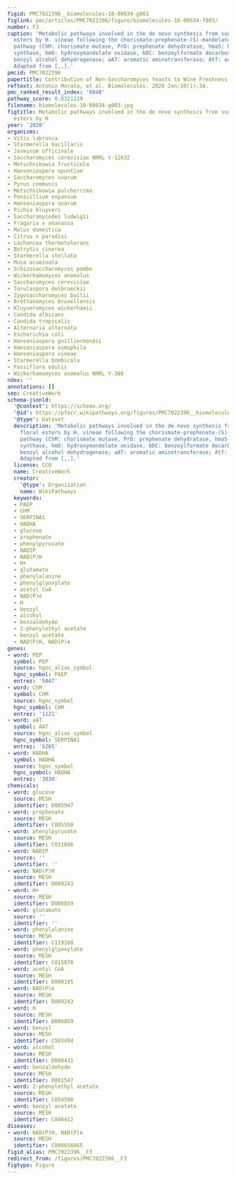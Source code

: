 ```yaml
---
figid: PMC7022396__biomolecules-10-00034-g003
figlink: pmc/articles/PMC7022396/figure/biomolecules-10-00034-f003/
number: F3
caption: 'Metabolic pathways involved in the de novo synthesis from sugars of floral
  esters by H. vineae following the chorismate-prephenate-(S)-mandelate/phenylalanine
  pathway (ChM: chorismate mutase, PrD: prephenate dehydratase, hmaS: hydroxymandelate
  synthase, hmO: hydroxymandelate oxidase, bDC: benzoylformate decarboxylase, aDH:
  benzyl alcohol dehydrogenase; aAT: aromatic aminotransferase; Atf: acyltransferase).
  Adapted from [,,].'
pmcid: PMC7022396
papertitle: Contribution of Non-Saccharomyces Yeasts to Wine Freshness. A Review.
reftext: Antonio Morata, et al. Biomolecules. 2020 Jan;10(1):34.
pmc_ranked_result_index: '6048'
pathway_score: 0.8321229
filename: biomolecules-10-00034-g003.jpg
figtitle: Metabolic pathways involved in the de novo synthesis from sugars of floral
  esters by H
year: '2020'
organisms:
- Vitis labrusca
- Starmerella bacillaris
- Jasminum officinale
- Saccharomyces cerevisiae NRRL Y-12632
- Metschnikowia fructicola
- Hanseniaspora opuntiae
- Saccharomyces uvarum
- Pyrus communis
- Metschnikowia pulcherrima
- Penicillium expansum
- Hanseniaspora uvarum
- Pichia kluyveri
- Saccharomycodes ludwigii
- Fragaria x ananassa
- Malus domestica
- Citrus x paradisi
- Lachancea thermotolerans
- Botrytis cinerea
- Starmerella stellata
- Musa acuminata
- Schizosaccharomyces pombe
- Wickerhamomyces anomalus
- Saccharomyces cerevisiae
- Torulaspora delbrueckii
- Zygosaccharomyces bailii
- Brettanomyces bruxellensis
- Kluyveromyces wickerhamii
- Candida albicans
- Candida tropicalis
- Alternaria alternata
- Escherichia coli
- Hanseniaspora guilliermondii
- Hanseniaspora osmophila
- Hanseniaspora vineae
- Starmerella bombicola
- Passiflora edulis
- Wickerhamomyces anomalus NRRL Y-366
ndex: ''
annotations: []
seo: CreativeWork
schema-jsonld:
  '@context': https://schema.org/
  '@id': https://pfocr.wikipathways.org/figures/PMC7022396__biomolecules-10-00034-g003.html
  '@type': Dataset
  description: 'Metabolic pathways involved in the de novo synthesis from sugars of
    floral esters by H. vineae following the chorismate-prephenate-(S)-mandelate/phenylalanine
    pathway (ChM: chorismate mutase, PrD: prephenate dehydratase, hmaS: hydroxymandelate
    synthase, hmO: hydroxymandelate oxidase, bDC: benzoylformate decarboxylase, aDH:
    benzyl alcohol dehydrogenase; aAT: aromatic aminotransferase; Atf: acyltransferase).
    Adapted from [,,].'
  license: CC0
  name: CreativeWork
  creator:
    '@type': Organization
    name: WikiPathways
  keywords:
  - PAEP
  - CHM
  - SERPINA1
  - HADHA
  - glucose
  - prephenate
  - phenylpyruvate
  - NADIP
  - NAD(P)H
  - H+
  - glutamate
  - phenylalanine
  - phenylglyoxylate
  - acetyl CoA
  - NAD(P)e
  - H
  - benzyl
  - alcohol
  - benzaldehyde
  - 2-phenylethyl acetate
  - benzyl acetate
  - NAD(P)H, NAD(P)e
genes:
- word: PEP
  symbol: PEP
  source: hgnc_alias_symbol
  hgnc_symbol: PAEP
  entrez: '5047'
- word: ChM
  symbol: CHM
  source: hgnc_symbol
  hgnc_symbol: CHM
  entrez: '1121'
- word: aAT
  symbol: AAT
  source: hgnc_alias_symbol
  hgnc_symbol: SERPINA1
  entrez: '5265'
- word: HADHA
  symbol: HADHA
  source: hgnc_symbol
  hgnc_symbol: HADHA
  entrez: '3030'
chemicals:
- word: glucose
  source: MESH
  identifier: D005947
- word: prephenate
  source: MESH
  identifier: C005550
- word: phenylpyruvate
  source: MESH
  identifier: C031606
- word: NADIP
  source: ''
  identifier: ''
- word: NAD(P)H
  source: MESH
  identifier: D009243
- word: H+
  source: MESH
  identifier: D006859
- word: glutamate
  source: ''
  identifier: ''
- word: phenylalanine
  source: MESH
  identifier: C119108
- word: phenylglyoxylate
  source: MESH
  identifier: C015870
- word: acetyl CoA
  source: MESH
  identifier: D000105
- word: NAD(P)e
  source: MESH
  identifier: D009243
- word: H
  source: MESH
  identifier: D006859
- word: benzyl
  source: MESH
  identifier: C503494
- word: alcohol
  source: MESH
  identifier: D000431
- word: benzaldehyde
  source: MESH
  identifier: D001547
- word: 2-phenylethyl acetate
  source: MESH
  identifier: C054590
- word: benzyl acetate
  source: MESH
  identifier: C046412
diseases:
- word: NAD(P)H, NAD(P)e
  source: MESH
  identifier: C000656865
figid_alias: PMC7022396__F3
redirect_from: /figures/PMC7022396__F3
figtype: Figure
---
```

